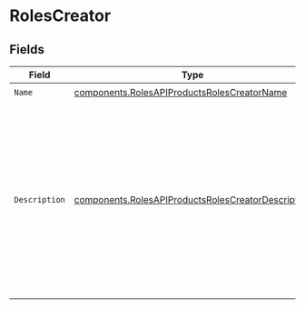 # RolesCreator


## Fields

| Field                                                                                                                          | Type                                                                                                                           | Required                                                                                                                       | Description                                                                                                                    | Example                                                                                                                        |
| ------------------------------------------------------------------------------------------------------------------------------ | ------------------------------------------------------------------------------------------------------------------------------ | ------------------------------------------------------------------------------------------------------------------------------ | ------------------------------------------------------------------------------------------------------------------------------ | ------------------------------------------------------------------------------------------------------------------------------ |
| `Name`                                                                                                                         | [components.RolesAPIProductsRolesCreatorName](../../models/components/rolesapiproductsrolescreatorname.md)                     | :heavy_check_mark:                                                                                                             | N/A                                                                                                                            |                                                                                                                                |
| `Description`                                                                                                                  | [components.RolesAPIProductsRolesCreatorDescription](../../models/components/rolesapiproductsrolescreatordescription.md)       | :heavy_check_mark:                                                                                                             | N/A                                                                                                                            | This access is required to create API products. This access is not for creating sub-entities such as versions, API specs, etc. |
